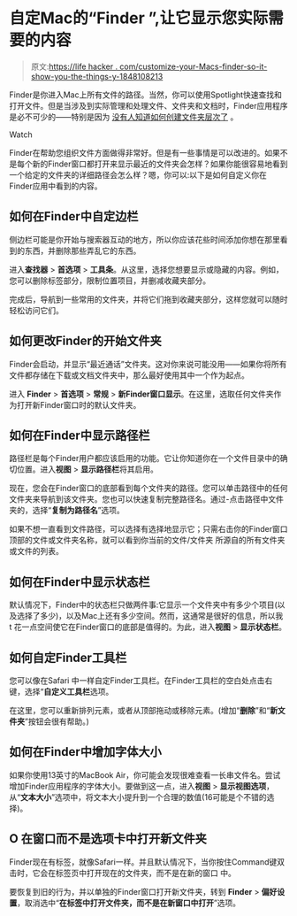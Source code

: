 # 自定Mac的“Finder ”,让它显示您实际需要的内容

> 原文:[https://life hacker . com/customize-your-Macs-finder-so-it-show-you-the-things-y-1848108213](https://lifehacker.com/customize-your-macs-finder-so-it-shows-you-the-things-y-1848108213)

Finder是你进入Mac上所有文件的路径。当然，你可以使用Spotlight快速查找和打开文件。但是当涉及到实际管理和处理文件、文件夹和文档时，Finder应用程序是必不可少的——特别是因为 [没有人知道如何创建文件夹层次了](https://www.theverge.com/22684730/students-file-folder-directory-structure-education-gen-z) 。

Watch

Finder在帮助您组织文件方面做得非常好。但是有一些事情是可以改进的。如果不是每个新的Finder窗口都打开来显示最近的文件夹会怎样？如果你能很容易地看到一个给定的文件夹的详细路径会怎么样？嗯，你可以:以下是如何自定义你在Finder应用中看到的内容。

## 如何在Finder中自定边栏

侧边栏可能是你开始与搜索器互动的地方，所以你应该花些时间添加你想在那里看到的东西，并删除那些弄乱它的东西。

进入**查找器** > **首选项** > **工具条**。从这里，选择您想要显示或隐藏的内容。例如，您可以删除标签部分，限制位置项目，并删减收藏夹部分。

完成后，导航到一些常用的文件夹，并将它们拖到收藏夹部分，这样您就可以随时轻松访问它们。

## 如何更改Finder的开始文件夹

Finder会启动，并显示“最近通话”文件夹。这对你来说可能没用——如果你将所有文件都存储在下载或文档文件夹中，那么最好使用其中一个作为起点。

进入 **Finder** > **首选项** > **常规** > **新Finder窗口显示**。在这里，选取任何文件夹作为打开新Finder窗口时的默认文件夹。

## 如何在Finder中显示路径栏

路径栏是每个Finder用户都应该启用的功能。它让你知道你在一个文件目录中的确切位置。进入**视图** > **显示路径栏**将其启用。

现在，您会在Finder窗口的底部看到每个文件夹的路径。您可以单击路径中的任何文件夹来导航到该文件夹。您也可以快速复制完整路径名。通过-点击路径中文件夹的，选择“**复制为路径名**”选项。

如果不想一直看到文件路径，可以选择有选择地显示它；只需右击你的Finder窗口顶部的文件或文件夹名称，就可以看到你当前的文件/文件夹 所源自的所有文件夹或文件的列表。

## 如何在Finder中显示状态栏

默认情况下，Finder中的状态栏只做两件事:它显示一个文件夹中有多少个项目(以及选择了多少)，以及Mac上还有多少空间。然而，这通常是很好的信息，所以我 t 花一点空间使它在Finder窗口的底部是值得的。为此，进入**视图** > **显示状态栏**。

## 如何自定Finder工具栏

您可以像在Safari 中一样自定Finder工具栏。在Finder工具栏的空白处点击右键，选择“**自定义工具栏**选项。

在这里，您可以重新排列元素，或者从顶部拖动或移除元素。(增加“**删除**”和“**新文件夹**”按钮会很有帮助。)

## 如何在Finder中增加字体大小

如果你使用13英寸的MacBook Air，你可能会发现很难查看一长串文件名。尝试增加Finder应用程序的字体大小。要做到这一点，进入**视图** > **显示视图选项**，从“**文本大小**”选项中，将文本大小提升到一个合理的数值(16可能是个不错的选择)。

## O 在窗口而不是选项卡中打开新文件夹

Finder现在有标签，就像Safari一样。并且默认情况下，当你按住Command键双击时，它会在标签页中打开现在的文件夹，而不是在新的窗口 中。

要恢复到旧的行为，并以单独的Finder窗口打开新文件夹，转到 **Finder** > **偏好设置**，取消选中“**在标签中打开文件夹，而不是在新窗口中打开**”选项。